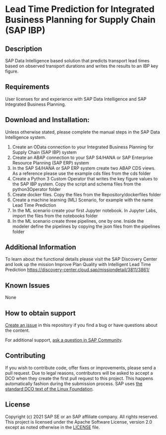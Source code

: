# Lead Time Prediction for Integrated Business Planning for Supply Chain (SAP IBP)

## Description
SAP Data Intelligence based solution that predicts transport lead times based on observed transport durations and writes the results to an IBP key figure.

## Requirements
User licenses for and experience with SAP Data Intelligence and SAP Integrated Business Planning.

## Download and Installation: 
Unless otherwise stated, please complete the manual steps in the SAP Data Intelligence system.
1. Create an OData connection to your Integrated Business Planning for Supply Chain (SAP IBP) system
2. Create an ABAP connection to your SAP S4/HANA or SAP Enterprise Resource Planning (SAP ERP) system
3. In the SAP S4/HANA or SAP ERP system create two ABAP CDS views. As a reference please use the example cds files from the cds folder
4. Create a Python 3 Custom Operator that writes the key figure values to the SAP IBP system. Copy the script and schema files from the python3Operator folder
5. Create docker files. Copy the files from the Repository/dockerfiles folder
6. Create a machine learning (ML) Scenario, for example with the name Lead Time Prediction
7. In the ML scenario create your first Jupyter notebook. In Jupyter Labs, import the files from the notebooks folder
8. In the ML scenario create three pipelines, one by one. Inside the modeler define the pipelines by copying the json files from the pipelines folder

## Additional Information
To learn about the functional details please visit the SAP Discovery Center and look up the mission Improve Plan Quality with Intelligent Lead Time Prediction 
https://discovery-center.cloud.sap/missiondetail/3811/3861/

## Known Issues
None

## How to obtain support
[Create an issue](https://github.com/SAP-samples/<repository-name>/issues) in this repository if you find a bug or have questions about the content.
 
For additional support, [ask a question in SAP Community](https://answers.sap.com/questions/ask.html).

## Contributing
If you wish to contribute code, offer fixes or improvements, please send a pull request. Due to legal reasons, contributors will be asked to accept a DCO when they create the first pull request to this project. This happens automatically fashion during the submission process. SAP uses [the standard DCO text of the Linux Foundation](https://developercertificate.org/).

## License
Copyright (c) 2021 SAP SE or an SAP affiliate company. All rights reserved. This project is licensed under the Apache Software License, version 2.0 except as noted otherwise in the [LICENSE](LICENSES/Apache-2.0.txt) file.
